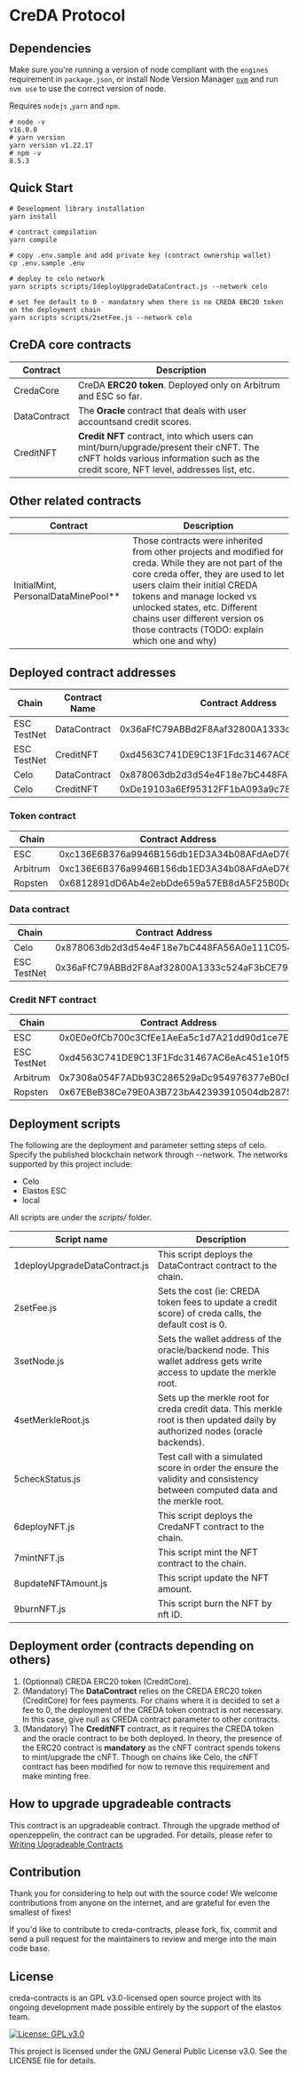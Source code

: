 # CreDA Protocol

## Dependencies

Make sure you're running a version of node compliant with the `engines` requirement in `package.json`, or install Node Version Manager [`nvm`](https://github.com/creationix/nvm) and run `nvm use` to use the correct version of node.

Requires `nodejs` ,`yarn` and `npm`.

```shell
# node -v
v16.0.0
# yarn version
yarn version v1.22.17
# npm -v
8.5.3
```


## Quick Start
```shell
# Development library installation
yarn install

# contract compilation
yarn compile

# copy .env.sample and add private key (contract ownership wallet)
cp .env.sample .env

# deploy to celo network
yarn scripts scripts/1deployUpgradeDataContract.js --network celo

# set fee default to 0 - mandatory when there is no CREDA ERC20 token on the deployment chain
yarn scripts scripts/2setFee.js --network celo

```

## CreDA core contracts

| Contract     | Description                                                                                                                                                                      |
| ------------ | -------------------------------------------------------------------------------------------------------------------------------------------------------------------------------- |
| CredaCore    | CreDA **ERC20 token**. Deployed only on Arbitrum and ESC so far.                                                                                                                 |
| DataContract | The **Oracle** contract that deals with user accountsand credit scores.                                                                                                          |
| CreditNFT    | **Credit NFT** contract, into which users can mint/burn/upgrade/present their cNFT. The cNFT holds various information such as the credit score, NFT level, addresses list, etc. |

## Other related contracts

| Contract                            | Description                                                                                                                                                                                                                                                                                                                     |
| ----------------------------------- | ------------------------------------------------------------------------------------------------------------------------------------------------------------------------------------------------------------------------------------------------------------------------------------------------------------------------------- |
| InitialMint, PersonalDataMinePool** | Those contracts were inherited from other projects and modified for creda. While they are not part of the core creda offer, they are used to let users claim their initial CREDA tokens and manage locked vs unlocked states, etc. Different chains user different version os those contracts (TODO: explain which one and why) |

## Deployed contract addresses

| Chain       | Contract Name | Contract Address                           |
| ----------- | ------------- | ------------------------------------------ |
| ESC TestNet | DataContract  | 0x36aFfC79ABBd2F8Aaf32800A1333c524aF3bCE79 |
| ESC TestNet | CreditNFT     | 0xd4563C741DE9C13F1Fdc31467AC6eAc451e10f57 |
| Celo        | DataContract  | 0x878063db2d3d54e4F18e7bC448FA56A0e111C054 |
| Celo        | CreditNFT     | 0xDe19103a6Ef95312FF1bA093a9c78904D947A419 |

### Token contract

| Chain    | Contract Address                           |
| -------- | ------------------------------------------ |
| ESC      | 0xc136E6B376a9946B156db1ED3A34b08AFdAeD76d |
| Arbitrum | 0xc136E6B376a9946B156db1ED3A34b08AFdAeD76d |
| Ropsten  | 0x6812891dD6Ab4e2ebDde659a57EB8dA5F25B0Dd3 |

### Data contract

| Chain       | Contract Address                           |
| ----------- | ------------------------------------------ |
| Celo        | 0x878063db2d3d54e4F18e7bC448FA56A0e111C054 |
| ESC TestNet | 0x36aFfC79ABBd2F8Aaf32800A1333c524aF3bCE79 |

### Credit NFT contract

| Chain       | Contract Address                           |
| ----------- | ------------------------------------------ |
| ESC         | 0x0E0e0fCb700c3CfEe1AeEa5c1d7A21dd90d1ce7E |
| ESC TestNet | 0xd4563C741DE9C13F1Fdc31467AC6eAc451e10f57 |
| Arbitrum    | 0x7308a054F7ADb93C286529aDc954976377eB0cF0 |
| Ropsten     | 0x67EBeB38Ce79E0A3B723bA42393910504db28758 |


## Deployment scripts
The following are the deployment and parameter setting steps of celo. Specify the published blockchain network through --network. The networks supported by this project include:
- Celo
- Elastos ESC
- local

All scripts are under the *scripts/* folder.

| Script name                   | Description                                                                                                                  |
| ----------------------------- | ---------------------------------------------------------------------------------------------------------------------------- |
| 1deployUpgradeDataContract.js | This script deploys the DataContract contract to the chain.                                                                  |
| 2setFee.js                    | Sets the cost (ie: CREDA token fees to update a credit score) of creda calls, the default cost is 0.                         |
| 3setNode.js                   | Sets the wallet address of the oracle/backend node. This wallet address gets write access to update the merkle root.         |
| 4setMerkleRoot.js             | Sets up the merkle root for creda credit data. This merkle root is then updated daily by authorized nodes (oracle backends). |
| 5checkStatus.js               | Test call with a simulated score in order the ensure the validity and consistency between computed data and the merkle root. |
| 6deployNFT.js                 | This script deploys the CredaNFT contract to the chain.                                                                      |
| 7mintNFT.js                   | This script mint the NFT contract to the chain.                                                                              |
| 8updateNFTAmount.js           | This script update the NFT amount.                                                                                           |
| 9burnNFT.js                   | This script burn the NFT by nft ID.                                                                                          |
## Deployment order (contracts depending on others)
1. (Optionnal) CREDA ERC20 token (CreditCore).
1. (Mandatory) The **DataContract** relies on the CREDA ERC20 token (CreditCore) for fees payments. For chains where it is decided to set a fee to 0, the deployment of the CREDA token contract is not necessary. In this case, give null as CREDA contract parameter to other contracts.
1. (Mandatory) The **CreditNFT** contract, as it requires the CREDA token and the oracle contract to be both deployed. In theory, the presence of the ERC20 contract is **mandatory** as the cNFT contract spends tokens to mint/upgrade the cNFT. Though on chains like Celo, the cNFT contract has been modified for now to remove this requirement and make minting free.

## How to upgrade upgradeable contracts
This contract is an upgradeable contract. Through the upgrade method of openzeppelin, the contract can be upgraded. For details, please refer to
[Writing Upgradeable Contracts](https://docs.openzeppelin.com/upgrades-plugins/1.x/writing-upgradeable)

## Contribution
Thank you for considering to help out with the source code! We welcome contributions from anyone on the internet, and are grateful for even the smallest of fixes!

If you'd like to contribute to creda-contracts, please fork, fix, commit and send a pull request for the maintainers to review and merge into the main code base.

## License

creda-contracts is an GPL v3.0-licensed open source project with its ongoing development made possible entirely by the support of the elastos team.

[![License: GPL v3.0](https://img.shields.io/badge/License-GPL%20v3-blue.svg)](https://www.gnu.org/licenses/gpl-3.0.en.html)

This project is licensed under the GNU General Public License v3.0. See the LICENSE file for details.